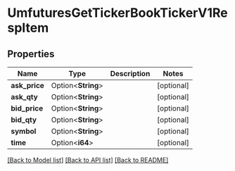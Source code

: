 # UmfuturesGetTickerBookTickerV1RespItem

## Properties

Name | Type | Description | Notes
------------ | ------------- | ------------- | -------------
**ask_price** | Option<**String**> |  | [optional]
**ask_qty** | Option<**String**> |  | [optional]
**bid_price** | Option<**String**> |  | [optional]
**bid_qty** | Option<**String**> |  | [optional]
**symbol** | Option<**String**> |  | [optional]
**time** | Option<**i64**> |  | [optional]

[[Back to Model list]](../README.md#documentation-for-models) [[Back to API list]](../README.md#documentation-for-api-endpoints) [[Back to README]](../README.md)


